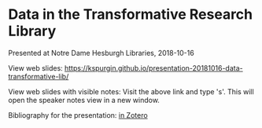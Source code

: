 # Data in the Transformative Research Library
Presented at Notre Dame Hesburgh Libraries, 2018-10-16

View web slides: https://kspurgin.github.io/presentation-20181016-data-transformative-lib/

View web slides with visible notes: Visit the above link and type 's'. This will open the speaker notes view in a new window.

Bibliography for the presentation: [in Zotero](https://www.zotero.org/groups/2241448/kspurgin-presentations/items/collectionKey/GJRT6KPR)
